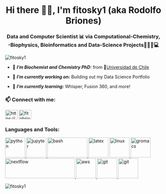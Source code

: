 <h1 align="center">Hi there 👋🏻, I'm fitosky1 (aka Rodolfo Briones)</h1>
<h3 align="center">Data and Computer Scientist 📊 via Computational-Chemistry, -Biophysics, Bioinformatics and Data-Science Projects🧪🔬🧬💻 </h3>

<p align="left"> <img src="https://komarev.com/ghpvc/?username=fitosky1&label=Profile%20views&color=0e75b6&style=flat" alt="fitosky1" /> </p>

- 🧪 ***I’m Biochemist and Chemistry PhD:*** from 🦉[Universidad de Chile](https://www.uchile.cl)

- 👀 ***I’m currently working on:*** Building out my Data Science Portfolio

- 🌱 ***I’m currently learning:*** Whisper, Fusion 360, and more!

<!--- - ⚡ ***Fun facts:***  I 💖 music, sci-fi, reading, biking --->

<h3 align="left">📫 Connect with me:</h3>
<p align="left">
<a href="https://www.linkedin.com/in/rodolfo-briones-phd/" target="blank"><img align="center" src="https://cdn.jsdelivr.net/npm/simple-icons@7.19.0/icons/linkedin.svg" alt="https://www.linkedin.com/in/rodolfo-briones-phd/" height="30" width="40" /></a>
<a href="mailto:fitobriones+git@gmail.com" target="blank"><img align="center" src="https://cdn.jsdelivr.net/npm/simple-icons@7.19.0/icons/gmail.svg" alt="fitobriones+git@gmail.com" height="30" width="40" /></a>
</p>

<h3 align="left">Languages and Tools:</h3>
<p align="left"> 
<a href="https://www.python.org" target="_blank"> <img src="https://www.vectorlogo.zone/logos/python/python-icon.svg" alt="python" width="64" height="64"/> </a>  
<a href="https://jupyter.org" target="_blank"> <img src="https://www.vectorlogo.zone/logos/jupyter/jupyter-icon.svg" alt="jupyter" width="64" height="64"/> </a>  
<a href="https://www.gnu.org/software/bash/" target="_blank"> <img src="https://www.vectorlogo.zone/logos/gnu_bash/gnu_bash-official.svg" alt="bash" width="128" height="64"/>  
<a href="https://www.latex-project.org" target="_blank"> <img src="https://github.com/detain/svg-logos/blob/master/svg/latex.svg" alt="latex" width="64" height="64"/></a>   
<a href="https://www.linux.org/" target="_blank"> <img src="https://www.vectorlogo.zone/logos/linux/linux-icon.svg" alt="linux" width="64" height="64"/> </a>   
<a href="https://www.gromacs.org/" target="_blank"> <img src="https://gitlab.com/uploads/-/system/project/avatar/17679574/gmx_falcon_blue.png?width=64" alt="gromacs" width="64" height="64"/></a>   
<a href="https://www.nextflow.io" target="_blank"> <img src="https://www.nextflow.io/img/nextflow2014_no-bg.png" alt="nextflow" width="224" height="64"/> </a>   
<a href="https://aws.amazon.com" target="_blank"> <img src="https://www.vectorlogo.zone/logos/amazon_aws/amazon_aws-icon.svg" alt="aws" width="64" height="64"/>   
<a href="https://www.docker.com" target="_blank"> <img src="https://www.vectorlogo.zone/logos/docker/docker-official.svg" alt="git" width="64" height="64"/> </a>  
<a href="https://www.arduino.cc" target="_blank"> <img src="https://www.vectorlogo.zone/logos/arduino/arduino-icon.svg" alt="git" width="64" height="64"/> </a>  
 
 </p>

<p><img align="center" src="https://github-readme-stats.vercel.app/api/top-langs?username=fitosky1&show_icons=true&locale=en&layout=compact" alt="fitosky1" /></p>


  
<!--- 
- 👋 Hi, I’m @fitosky1
- 👀 I’m interested in ...
- 🌱 I’m currently learning ...
- 💞️ I’m looking to collaborate on ...
- 📫 How to reach me ...
--->

<!---
fitosky1/fitosky1 is a ✨ special ✨ repository because its `README.md` (this file) appears on your GitHub profile.
You can click the Preview link to take a look at your changes.
--->
